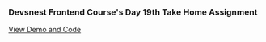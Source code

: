 ### Devsnest Frontend Course's Day 19th Take Home Assignment

[View Demo and Code](https://githubbox.com/seebham/Devsnest_Frontend_Projects/tree/master/Day_019/day19)
